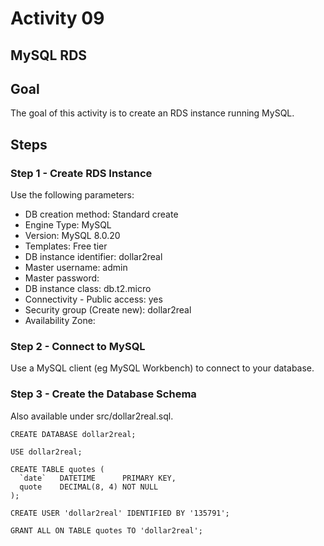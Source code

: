 # Activity 09

## MySQL RDS

## Goal
The goal of this activity is to create an RDS instance running MySQL.  
 
## Steps

### Step 1 - Create RDS Instance

Use the following parameters:

* DB creation method: Standard create
* Engine Type: MySQL
* Version: MySQL 8.0.20
* Templates: Free tier
* DB instance identifier: dollar2real
* Master username: admin
* Master password: <choose your own>
* DB instance class: db.t2.micro
* Connectivity - Public access: yes
* Security group (Create new): dollar2real 
* Availability Zone: <choose your own>

### Step 2 - Connect to MySQL

Use a MySQL client (eg MySQL Workbench) to connect to your database. 

### Step 3 - Create the Database Schema 

Also available under src/dollar2real.sql. 

```
CREATE DATABASE dollar2real;

USE dollar2real;

CREATE TABLE quotes (
  `date`   DATETIME      PRIMARY KEY,
  quote    DECIMAL(8, 4) NOT NULL
);

CREATE USER 'dollar2real' IDENTIFIED BY '135791';

GRANT ALL ON TABLE quotes TO 'dollar2real';
```
